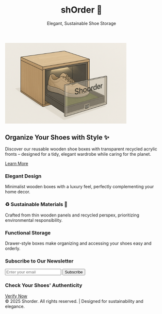 
</head>
<body>

  <header>
    <h1>shOrder 👟</h1>
    <p>Elegant, Sustainable Shoe Storage</p>
  </header>

<img src="images/ChatGPT Image Aug 23, 2025, 05_00_49 PM.png" alt="Shoes in Shorder box" width="400">

  <section class="hero">
    <h2>Organize Your Shoes with Style ✨</h2>
    <p>Discover our reusable wooden shoe boxes with transparent recycled acrylic fronts – designed for a tidy, elegant wardrobe while caring for the planet.</p>
    <a href="#features">Learn More</a>
  </section>

  <section class="features" id="features">
    <div class="feature">
      <h3>Elegant Design</h3>
      <p>Minimalist wooden boxes with a luxury feel, perfectly complementing your home decor.</p>
    </div>
    <div class="feature">
      <h3>♻️ Sustainable Materials 🌱</h3>
      <p>Crafted from thin wooden panels and recycled perspex, prioritizing environmental responsibility.</p>
    </div>
    <div class="feature">
      <h3>Functional Storage</h3>
      <p>Drawer-style boxes make organizing and accessing your shoes easy and orderly.</p>
    </div>
  </section>

  <section class="newsletter">
    <h3>Subscribe to Our Newsletter</h3>
    <form action="https://example.com/subscribe" method="POST">
      <input type="email" name="email" placeholder="Enter your email" required>
      <button type="submit">Subscribe</button>
    </form>
  </section>

  <section class="authenticity">
    <h3>Check Your Shoes' Authenticity</h3>
    <a href="https://example.com/authenticate" target="_blank">Verify Now</a>
  </section>

  <footer>
    &copy; 2025 Shorder. All rights reserved. | Designed for sustainability and elegance.
  </footer>

</body>
</html>
